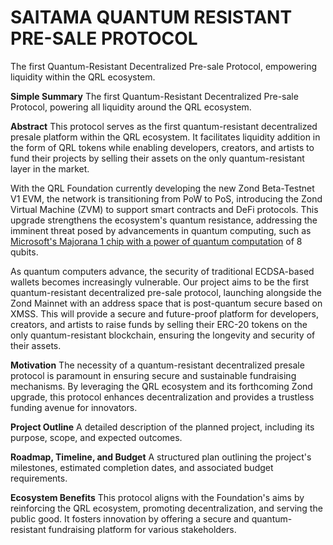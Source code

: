 # SAITAMA QUANTUM RESISTANT PRE-SALE PROTOCOL
The first Quantum-Resistant Decentralized Pre-sale Protocol, empowering liquidity within the QRL ecosystem.

**Simple Summary**
The first Quantum-Resistant Decentralized Pre-sale Protocol, powering all liquidity around the QRL ecosystem.

**Abstract**
This protocol serves as the first quantum-resistant decentralized presale platform within the QRL ecosystem. It facilitates liquidity addition in the form of QRL tokens while enabling developers, creators, and artists to fund their projects by selling their assets on the only quantum-resistant layer in the market.

With the QRL Foundation currently developing the new Zond Beta-Testnet V1 EVM, the network is transitioning from PoW to PoS, introducing the Zond Virtual Machine (ZVM) to support smart contracts and DeFi protocols. This upgrade strengthens the ecosystem's quantum resistance, addressing the imminent threat posed by advancements in quantum computing, such as [Microsoft's Majorana 1 chip with a power of quantum computation](https://news.microsoft.com/source/features/innovation/microsofts-majorana-1-chip-carves-new-path-for-quantum-computing/) of 8 qubits.

As quantum computers advance, the security of traditional ECDSA-based wallets becomes increasingly vulnerable. Our project aims to be the first quantum-resistant decentralized pre-sale protocol, launching alongside the Zond Mainnet with an address space that is post-quantum secure based on XMSS. This will provide a secure and future-proof platform for developers, creators, and artists to raise funds by selling their ERC-20 tokens on the only quantum-resistant blockchain, ensuring the longevity and security of their assets.

**Motivation**
The necessity of a quantum-resistant decentralized presale protocol is paramount in ensuring secure and sustainable fundraising mechanisms. By leveraging the QRL ecosystem and its forthcoming Zond upgrade, this protocol enhances decentralization and provides a trustless funding avenue for innovators.

**Project Outline**
A detailed description of the planned project, including its purpose, scope, and expected outcomes.

**Roadmap, Timeline, and Budget**
A structured plan outlining the project's milestones, estimated completion dates, and associated budget requirements.

**Ecosystem Benefits**
This protocol aligns with the Foundation's aims by reinforcing the QRL ecosystem, promoting decentralization, and serving the public good. It fosters innovation by offering a secure and quantum-resistant fundraising platform for various stakeholders.



